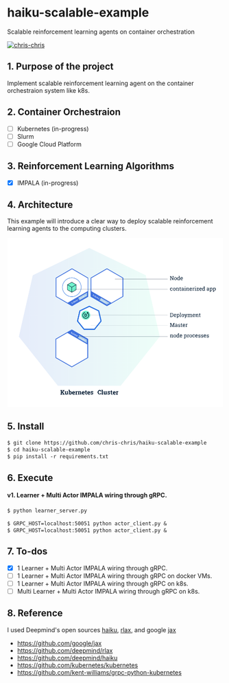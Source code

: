 # haiku-scalable-example
Scalable reinforcement learning agents on container orchestration

[![chris-chris](https://circleci.com/gh/chris-chris/haiku-scalable-example.svg?style=shield)](<https://circleci.com/gh/chris-chris/haiku-scalable-example>)

## 1. Purpose of the project
Implement scalable reinforcement learning agent on the container orchestraion system like k8s.

## 2. Container Orchestraion
- [ ] Kubernetes (in-progress)
- [ ] Slurm
- [ ] Google Cloud Platform

## 3. Reinforcement Learning Algorithms
- [x] IMPALA (in-progress)

## 4. Architecture

This example will introduce a clear way to deploy scalable reinforcement learning agents to the computing clusters.

![alt text](img/k8s.png "Logo Title Text 1")

## 5. Install

```$bash
$ git clone https://github.com/chris-chris/haiku-scalable-example
$ cd haiku-scalable-example
$ pip install -r requirements.txt
```

## 6. Execute

#### v1. Learner + Multi Actor IMPALA wiring through gRPC.

```$bash
$ python learner_server.py
```

```$bash
$ GRPC_HOST=localhost:50051 python actor_client.py &
$ GRPC_HOST=localhost:50051 python actor_client.py &
```

## 7. To-dos

- [x] 1 Learner + Multi Actor IMPALA wiring through gRPC.
- [ ] 1 Learner + Multi Actor IMPALA wiring through gRPC on docker VMs.
- [ ] 1 Learner + Multi Actor IMPALA wiring through gRPC on k8s.
- [ ] Multi Learner + Multi Actor IMPALA wiring through gRPC on k8s.

## 8. Reference

I used Deepmind's open sources [haiku](https://github.com/deepmind/dm-haiku), [rlax](https://github.com/deepmind/rlax), and google [jax](https://github.com/google/jax)

- https://github.com/google/jax
- https://github.com/deepmind/rlax
- https://github.com/deepmind/haiku
- https://github.com/kubernetes/kubernetes
- https://github.com/kent-williams/grpc-python-kubernetes
